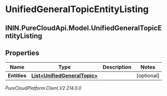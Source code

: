 # UnifiedGeneralTopicEntityListing

## ININ.PureCloudApi.Model.UnifiedGeneralTopicEntityListing

## Properties

|Name | Type | Description | Notes|
|------------ | ------------- | ------------- | -------------|
| **Entities** | [**List&lt;UnifiedGeneralTopic&gt;**](UnifiedGeneralTopic) |  | [optional] |



_PureCloudPlatform.Client.V2 214.0.0_
